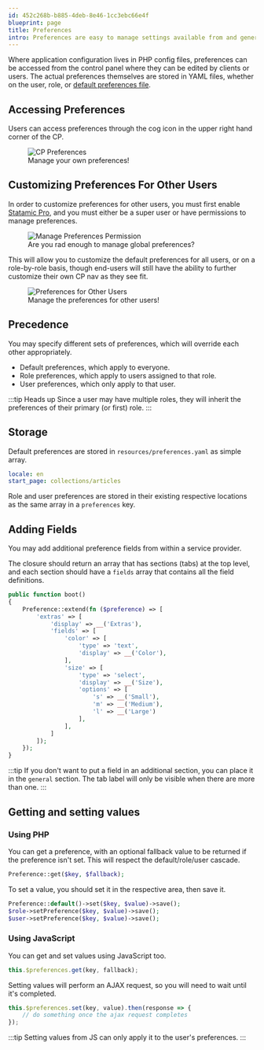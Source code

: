 ```yaml
---
id: 452c268b-b885-4deb-8e46-1cc3ebc66e4f
blueprint: page
title: Preferences
intro: Preferences are easy to manage settings available from and generally affecting only the inside of the control panel. They can be set differently per-user, role, and globally.
---
```

Where application configuration lives in PHP config files, preferences can be accessed from the control panel where they can be edited by clients or users. The actual preferences themselves are stored in YAML files, whether on the user, role, or [default preferences file](#storage).

## Accessing Preferences

Users can access preferences through the cog icon in the upper right hand corner of the CP.

<figure>
    <img src="/img/preferences-nav-item.png" alt="CP Preferences">
    <figcaption>Manage your own preferences!</figcaption>
</figure>

## Customizing Preferences For Other Users

In order to customize preferences for other users, you must first enable [Statamic Pro](/tips/how-to-enable-statamic-pro), and you must either be a super user or have permissions to manage preferences.

<figure>
    <img src="/img/manage-preferences-permission.png" alt="Manage Preferences Permission">
    <figcaption>Are you rad enough to manage global preferences?</figcaption>
</figure>

This will allow you to customize the default preferences for all users, or on a role-by-role basis, though end-users will still have the ability to further customize their own CP nav as they see fit.

<figure>
    <img src="/img/preferences-other-users.png" alt="Preferences for Other Users">
    <figcaption>Manage the preferences for other users!</figcaption>
</figure>


## Precedence

You may specify different sets of preferences, which will override each other appropriately.

- Default preferences, which apply to everyone.
- Role preferences, which apply to users assigned to that role.
- User preferences, which only apply to that user.

:::tip Heads up
Since a user may have multiple roles, they will inherit the preferences of their primary (or first) role.
:::

## Storage

Default preferences are stored in `resources/preferences.yaml` as simple array.

```yaml
locale: en
start_page: collections/articles
```

Role and user preferences are stored in their existing respective locations as the same array in a `preferences` key.


## Adding Fields

You may add additional preference fields from within a service provider.

The closure should return an array that has sections (tabs) at the top level, and each section should have a `fields` array that contains all the field definitions.

```php
public function boot()
{
    Preference::extend(fn ($preference) => [
        'extras' => [
            'display' => __('Extras'),
            'fields' => [
                'color' => [
                    'type' => 'text',
                    'display' => __('Color'),
                ],
                'size' => [
                    'type' => 'select',
                    'display' => __('Size'),
                    'options' => [
                        's' => __('Small'),
                        'm' => __('Medium'),
                        'l' => __('Large')
                    ],
                ],
            ]
        ]);
    });
}
```

:::tip
If you don't want to put a field in an additional section, you can place it in the `general` section. The tab label will only be visible when there are more than one.
:::

## Getting and setting values

### Using PHP

You can get a preference, with an optional fallback value to be returned if the preference isn't set. This will respect the default/role/user cascade.

```php
Preference::get($key, $fallback);
```

To set a value, you should set it in the respective area, then save it.

```php
Preference::default()->set($key, $value)->save();
$role->setPreference($key, $value)->save();
$user->setPreference($key, $value)->save();
```

### Using JavaScript

You can get and set values using JavaScript too.

```js
this.$preferences.get(key, fallback);
```

Setting values will perform an AJAX request, so you will need to wait until it's completed.

```js
this.$preferences.set(key, value).then(response => {
    // do something once the ajax request completes
});
```

:::tip
Setting values from JS can only apply it to the user's preferences.
:::

